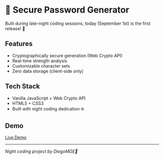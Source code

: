 # 🔐 Secure Password Generator

Built during late-night coding sessions, today (September 1st) is the first release! 🌙

## Features

- Cryptographically secure generation (Web Crypto API)
- Real-time strength analysis
- Customizable character sets
- Zero data storage (client-side only)

## Tech Stack

- Vanilla JavaScript + Web Crypto API
- HTML5 + CSS3
- Built with night coding dedication ☕

## Demo

[Live Demo](https://github.com/DiegoMGE/password-generator)

---

_Night coding project by DiegoMGE🚀_

